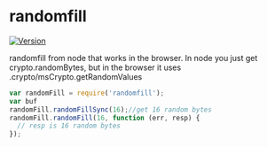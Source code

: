 randomfill
===

[![Version](http://img.shields.io/npm/v/randomfill.svg)](https://www.npmjs.org/package/randomfill)

randomfill from node that works in the browser.  In node you just get crypto.randomBytes, but in the browser it uses .crypto/msCrypto.getRandomValues

```js
var randomFill = require('randomfill');
var buf
randomFill.randomFillSync(16);//get 16 random bytes
randomFill.randomFill(16, function (err, resp) {
  // resp is 16 random bytes
});
```

